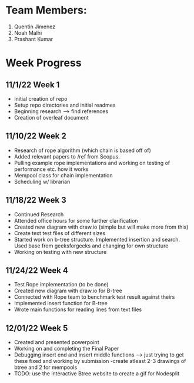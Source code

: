 # Team Members:
1. Quentin Jimenez
2. Noah Malhi
3. Prashant Kumar

# Week Progress

## 11/1/22 Week 1
- Initial creation of repo
- Setup repo directories and initial readmes
- Beginning research --> find references
- Creation of overleaf document

## 11/10/22 Week 2
- Research of rope algorithm (which chain is based off of) 
- Added relevant papers to /ref from Scopus. 
- Pulling example rope implementations and working on testing of performance etc. how it works
- Mempool class for chain implementation
- Scheduling w/ librarian

## 11/18/22 Week 3
- Continued Research
- Attended office hours for some further clarification
- Created new diagram with draw.io (simple but will make more from this)
- Create text test files of different sizes
- Started work on b-tree structure. Implemented insertion and search. Used base from geeksforgeeks and changing for own structure
- Working on testing with new structure


## 11/24/22 Week 4
- Test Rope implementation (to be done)
- Created new diagram with draw.io for B-tree
- Connected with Rope team to benchmark test result against theirs
- Implemented insert function for B-tree
- Wrote main functions for reading lines from text files

## 12/01/22 Week 5
- Created and presented powerpoint
- Working on and completing the Final Paper
- Debugging insert end and insert middle functions --> just trying to get these fixed and working by submission
-create atleast 2-3 drawings of btree and 2 for mempools
- TODO: use the interactive Btree website to create a gif for Nodesplit
